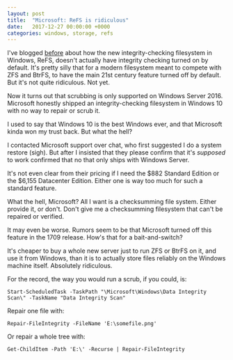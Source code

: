 ```yaml
---
layout: post
title:  "Microsoft: ReFS is ridiculous"
date:   2017-12-27 00:00:00 +0000
categories: windows, storage, refs
---
```


I've blogged
[before](/2017/08/ReFS-integrity-is-not-on-by-default.html) about how
the new integrity-checking filesystem in Windows, ReFS, doesn't
actually have integrity checking turned on by default. It's pretty
silly that for a modern filesystem meant to compete with ZFS and
BtrFS, to have the main 21st century feature turned off by
default. But it's not quite ridiculous. Not yet.

Now it turns out that scrubbing is only supported on Windows
Server 2016. Microsoft honestly shipped an integrity-checking filesystem in
Windows 10 with no way to repair or scrub it.

I used to say that Windows 10 is the best Windows ever, and that
Microsoft kinda won my trust back. But what the hell?

I contacted Microsoft support over chat, who first suggested I do a
system restore (sigh). But after I insisted that they please confirm
that it's *supposed* to work confirmed that no that only ships with
Windows Server.

It's not even clear from their pricing if I need the $882 Standard
Edition or the $6,155 Datacenter Edition. Either one is way too much
for such a standard feature.

What the hell, Microsoft? All I want is a checksumming file
system. Either provide it, or don't. Don't give me a checksumming
filesystem that can't be repaired or verified.

It may even be worse. Rumors seem to be that Microsoft turned off this
feature in the 1709 release. How's that for a bait-and-switch?

It's cheaper to buy a whole new server just to run ZFS or BtrFS on it,
and use it from Windows, than it is to actually store files reliably
on the Windows machine itself. Absolutely ridiculous.

For the record, the way you would run a scrub, if you could, is:

```
Start-ScheduledTask -TaskPath "\Microsoft\Windows\Data Integrity Scan\" -TaskName "Data Integrity Scan"
```

Repair one file with:

```
Repair-FileIntegrity -FileName 'E:\somefile.png'
```

Or repair a whole tree with:

```
Get-ChildItem -Path 'E:\' -Recurse | Repair-FileIntegrity
```
